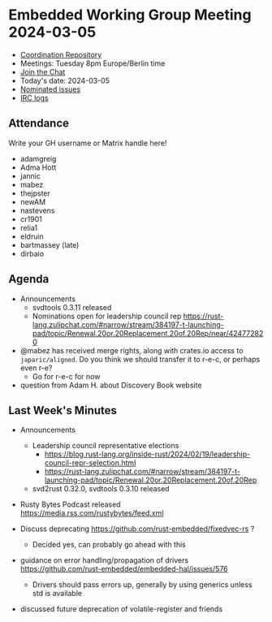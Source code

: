 # Embedded Working Group Meeting 2024-03-05

* [Coordination Repository]
* Meetings: Tuesday 8pm Europe/Berlin time
* [Join the Chat]
* Today's date: 2024-03-05
* [Nominated issues](https://github.com/search?q=org%3Arust-embedded+label%3Anominated+is%3Aopen&type=Issues)
* [IRC logs]

[Coordination Repository]: https://github.com/rust-embedded/wg
[Join the Chat]: https://matrix.to/#/#rust-embedded:matrix.org
[IRC logs]: https://libera.irclog.whitequark.org/rust-embedded/2024-03-05

## Attendance

Write your GH username or Matrix handle here!

* adamgreig
* Adma Hott
* jannic
* mabez
* thejpster
* newAM
* nastevens
* cr1901
* relia1
* eldruin
* bartmassey (late)
* dirbaio

## Agenda

* Announcements
    * svdtools 0.3.11 released
    * Nominations open for leadership council rep https://rust-lang.zulipchat.com/#narrow/stream/384197-t-launching-pad/topic/Renewal.20or.20Replacement.20of.20Rep/near/424772820
* @mabez has received merge rights, along with crates.io access to `japaric/aligned`. Do you think we should transfer it to r-e-c, or perhaps even r-e?
    * Go for r-e-c for now
* question from Adam H. about Discovery Book website

## Last Week's Minutes

* Announcements
    * Leadership council representative elections
        * https://blog.rust-lang.org/inside-rust/2024/02/19/leadership-council-repr-selection.html
        * https://rust-lang.zulipchat.com/#narrow/stream/384197-t-launching-pad/topic/Renewal.20or.20Replacement.20of.20Rep
    * svd2rust 0.32.0, svdtools 0.3.10 released
    
   
* Rusty Bytes Podcast released 
https://media.rss.com/rustybytes/feed.xml
* Discuss deprecating https://github.com/rust-embedded/fixedvec-rs ?
    * Decided yes, can probably go ahead with this
* guidance on error handling/propagation of drivers https://github.com/rust-embedded/embedded-hal/issues/576
    * Drivers should pass errors up, generally by using generics unless std is available
* discussed future deprecation of volatile-register and friends
